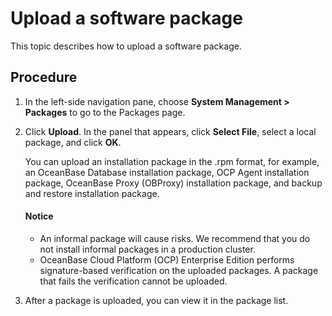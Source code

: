 # Upload a software package

This topic describes how to upload a software package.

## Procedure

1. In the left-side navigation pane, choose **System Management > Packages** to go to the Packages page.

2. Click **Upload**. In the panel that appears, click **Select File**, select a local package, and click **OK**.

   You can upload an installation package in the .rpm format, for example, an OceanBase Database installation package, OCP Agent installation package, OceanBase Proxy (OBProxy) installation package, and backup and restore installation package.

    <main id="notice" type='notice'>
    <h4>Notice</h4>
    <p><ul><li>An informal package will cause risks. We recommend that you do not install informal packages in a production cluster. </li><li>OceanBase Cloud Platform (OCP) Enterprise Edition performs signature-based verification on the uploaded packages. A package that fails the verification cannot be uploaded. </li></ul></p>
   </main>

3. After a package is uploaded, you can view it in the package list.
